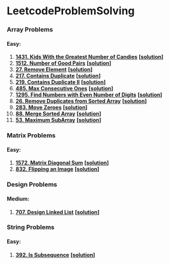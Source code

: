 # LeetcodeProblemSolving

### Array Problems
#### Easy:
1) **[1431. Kids With the Greatest Number of Candies](https://leetcode.com/problems/kids-with-the-greatest-number-of-candies/)** **[[solution](src/main/java/DataStructure/Array/KidsWithCandies.java)]**
2) **[1512. Number of Good Pairs](https://leetcode.com/problems/number-of-good-pairs/)** **[[solution](src/main/java/DataStructure/Array/NumberOfIdenticalPairs.java)]**
3) **[27. Remove Element](https://leetcode.com/problems/remove-element/)** **[[solution](src/main/java/DataStructure/Array/RemoveElement.java)]**
4) **[217. Contains Duplicate](https://leetcode.com/problems/contains-duplicate/)** **[[solution](src/main/java/DataStructure/Array/ContainsDuplicateNumber.java)]**
5) **[219. Contains Duplicate II](https://leetcode.com/problems/contains-duplicate-ii/)** **[[solution](src/main/java/DataStructure/Array/ContainsNearbyDuplicate.java)]**
6) **[485. Max Consecutive Ones](https://leetcode.com/problems/max-consecutive-ones/)** **[[solution](src/main/java/DataStructure/Array/MaxConsecutiveOnes.java)]**
7) **[1295. Find Numbers with Even Number of Digits](https://leetcode.com/problems/find-numbers-with-even-number-of-digits/)** **[[solution](src/main/java/DataStructure/Array/FindEvenNumberDigits.java)]**
8) **[26. Remove Duplicates from Sorted Array](https://leetcode.com/problems/remove-duplicates-from-sorted-array/)** **[[solution](src/main/java/DataStructure/Array/RemoveDuplicates.java)]**
9) **[283. Move Zeroes](https://leetcode.com/problems/move-zeroes/)** **[[solution](src/main/java/DataStructure/Array/MoveZeroes.java)]**
10) **[88. Merge Sorted Array](https://leetcode.com/problems/merge-sorted-array/)** **[[solution](src/main/java/DataStructure/Array/MergeSortedArray.java)]**
11) **[53. Maximum SubArray](https://leetcode.com/problems/maximum-subarray/)** **[[solution](src/main/java/DataStructure/Array/MaximumSumSubArray.java)]**

### Matrix Problems
#### Easy:
1) **[1572. Matrix Diagonal Sum](https://leetcode.com/problems/matrix-diagonal-sum/)** **[[solution](src/main/java/DataStructure/Matrix/MatrixDiagonalSum.java)]**
2) **[832. Flipping an Image](https://leetcode.com/problems/flipping-an-image/)** **[[solution](src/main/java/DataStructure/Matrix/FlippingImageMatrix.java)]**

### Design Problems
#### Medium:
1) **[707. Design Linked List](https://leetcode.com/problems/design-linked-list/)** **[[solution](src/main/java/Design/DesignLinkedList.java)]**

### String Problems
#### Easy:
1) **[392. Is Subsequence](https://leetcode.com/problems/is-subsequence/)** **[[solution](src/main/java/DataStructure/String/IsSubsequence.java)]**
